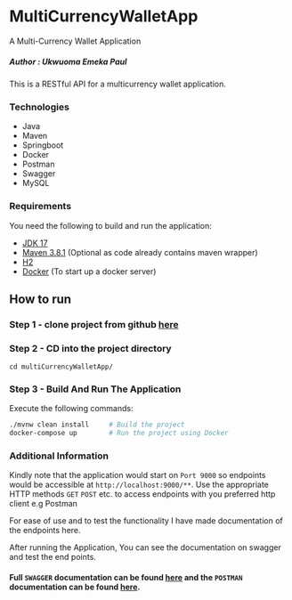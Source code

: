 # MultiCurrencyWalletApp

A Multi-Currency Wallet Application

##### Author : Ukwuoma Emeka Paul

This is a RESTful API for a multicurrency wallet application.

### Technologies

- Java
- Maven
- Springboot
- Docker
- Postman
- Swagger
- MySQL

### Requirements

You need the following to build and run the application:

- [JDK 17](https://www.oracle.com/java/technologies/javase/jdk17-archive-downloads.html)
- [Maven 3.8.1](https://maven.apache.org) (Optional as code already contains maven wrapper)
- [H2](https://www.h2database.com/)
- [Docker](https://hub.docker.com/) (To start up a docker server)

## How to run

### Step 1 - clone project from github [here](https://github.com/ChukwuEmeka1269/MultiCurrencyWalletApp)

### Step 2 - CD into the project directory

```
cd multiCurrencyWalletApp/
```

### Step 3 - Build And Run The Application

Execute the following commands:

```bash
./mvnw clean install     # Build the project
docker-compose up        # Run the project using Docker
````

### Additional Information

Kindly note that the application would start on `Port 9000` so endpoints would be accessible at
`http://localhost:9000/**`. Use the appropriate HTTP methods `GET` `POST` etc. to access endpoints with you preferred
http client e.g Postman

For ease of use and to test the functionality I have made documentation of the endpoints here.

After running the Application, You can see the documentation on swagger and test the end points.

#### Full `SWAGGER` documentation can be found [here](http://localhost:8080/swagger-ui/index.html) and the `POSTMAN` documentation can be found [here](https://crimson-crescent-996633.postman.co/workspace/BackOffice-Value-Stream~9f6c99aa-539b-4ca0-ba3d-b230f590015e/collection/15908398-b60aa070-edab-404e-893f-d8758ea4fd39?action=share&creator=15908398&active-environment=15908398-634fb0ec-52d1-4e02-b5a6-abf30a8c9e90).